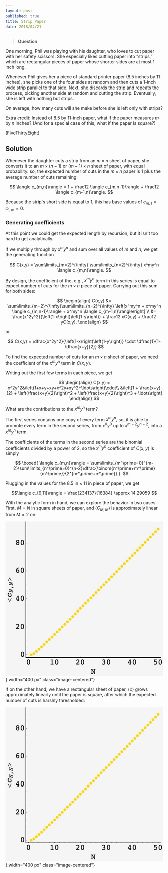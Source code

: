 ```yaml
---
layout: post
published: true
title: Strip Paper
date: 2018/04/21
---
```


>**Question**:

One morning, Phil was playing with his daughter, who loves to cut paper with her safety scissors. She especially likes cutting paper into “strips,” which are rectangular pieces of paper whose shorter sides are at most 1 inch long.

Whenever Phil gives her a piece of standard printer paper (8.5 inches by 11 inches), she picks one of the four sides at random and then cuts a 1-inch wide strip parallel to that side. Next, she discards the strip and repeats the process, picking another side at random and cutting the strip. Eventually, she is left with nothing but strips.

On average, how many cuts will she make before she is left only with strips?

Extra credit: Instead of 8.5 by 11-inch paper, what if the paper measures $m$ by $n$ inches? (And for a special case of this, what if the paper is square?)

<!--more-->

([FiveThirtyEight](https://fivethirtyeight.com/features/can-you-get-the-paper-cut/))

## Solution

Whenever the daughter cuts a strip from an $m \times n$ sheet of paper, she converts it to an $m \times (n-1)$ or $(m-1) \times n$ sheet of paper, with equal probability. so, the expected number of cuts in the $m \times n$ paper is 1 plus the average number of cuts remaining:

$$
\langle c_{m,n}\rangle = 1 + \frac12 \langle c_{m,n-1}\rangle + \frac12 \langle c_{m-1,n}\rangle.
$$

Because the strip's short side is equal to $1,$ this has base values of $c_{m,1} = c_{1,m} = 0.$ 

### Generating coefficients

At this point we could get the expected length by recursion, but it isn't too hard to get analytically.

If we multiply through by $x^m y^n$ and sum over all values of $m$ and $n,$ we get the generating function 

$$
C(x,y) = \sum\limits_{m=2}^{\infty} \sum\limits_{n=2}^{\infty} x^my^n \langle c_{m,n}\rangle.
$$

By design, the coefficient of the, e.g., $x^my^n$ term in this series is equal to expect number of cuts for the $m\times n$ piece of paper. Carrying out this sum for both sides:

$$
\begin{align}
C(x,y) &= \sum\limits_{m=2}^{\infty}\sum\limits_{n=2}^{\infty} \left[x^my^n + x^my^n \langle c_{m,n-1}\rangle + x^my^n \langle c_{m-1,n}\rangle\right] \\
&= \frac{x^2y^2}{\left(1-x\right)\left(1-y\right)} + \frac12 xC(x,y) + \frac12 yC(x,y),
\end{align}
$$

or 

$$
C(x,y) = \dfrac{x^2y^2}{\left(1-x\right)\left(1-y\right)} \cdot \dfrac{1}{1-\dfrac{x+y}{2}}
$$

To find the expected number of cuts for an $m\times n$ sheet of paper, we need the coefficient of the $x^my^n$ term in $C(x,y).$

Writing out the first few terms in each piece, we get

$$
\begin{align}
C(x,y) = x^2y^2&\left(1+x+y+xy+x^2y+xy^2+\ldots\right)\cdot\\
&\left[1 + \frac{x+y}{2} + \left(\frac{x+y}{2}\right)^2 + \left(\frac{x+y}{2}\right)^3 + \ldots\right]
\end{align}
$$

What are the contributions to the $x^my^n$ term?

The first series contains one copy of every term $x^my^n,$ so, it is able to promote every term in the second series, from $x^0y^0$ up to $x^{m-2}y^{n-2},$ into a $x^my^n$ term. 

The coefficients of the terms in the second series are the binomial coefficients divided by a power of $2,$ so the $x^my^n$ coefficient of $C(x,y)$ is simply

$$
\boxed{
\langle c_{m,n}\rangle = \sum\limits_{m^\prime=0}^{m-2}\sum\limits_{n^\prime=0}^{n-2}\dfrac{\binom{n^\prime+m^\prime}{m^\prime}}{2^{m^\prime+n^\prime}}
}.
$$

Plugging in the values for the $8.5\text{ in}\times 11\text{ in}$ piece of paper, we get

$$\langle c_{9,11}\rangle = \frac{234137}{16384} \approx 14.29059 $$

With the analytic form in hand, we can explore the behavior in two cases. First, $M=N$ in square sheets of paper, and $\langle C_{M,M}\rangle$ is approximately linear from $M=2$ on:

![](/img/2021-09-12-square-paper.JPG){:width="400 px" class="image-centered"}

If on the other hand, we have a rectangular sheet of paper, $\langle c\rangle$ grows approximately linearly until the paper is square, after which the expected number of cuts is harshly thresholded:

![](/img/2021-09-12-square-paper.JPG){:width="400 px" class="image-centered"}



<br>
